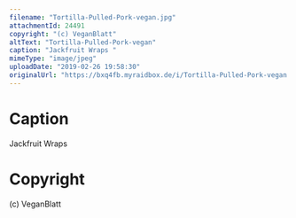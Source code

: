 ```yaml
---
filename: "Tortilla-Pulled-Pork-vegan.jpg"
attachmentId: 24491
copyright: "(c) VeganBlatt"
altText: "Tortilla-Pulled-Pork-vegan"
caption: "Jackfruit Wraps "
mimeType: "image/jpeg"
uploadDate: "2019-02-26 19:58:30"
originalUrl: "https://bxq4fb.myraidbox.de/i/Tortilla-Pulled-Pork-vegan.jpg"
---
```


# Caption

Jackfruit Wraps 

# Copyright

(c) VeganBlatt
